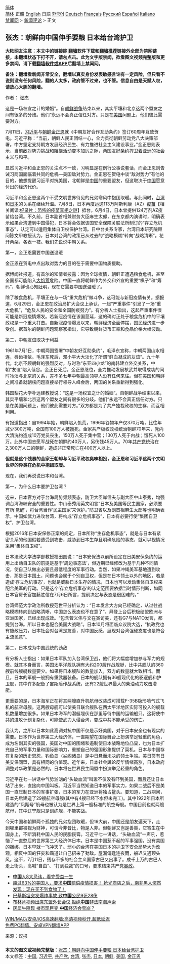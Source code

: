  <!-- 面包屑导航 --> <div class="breadcrumb"><!-- GTranslate: https://gtranslate.io/ -->  <div class="switcher notranslate">  <div class="selected">  <a href="#" onclick="return false;"> 简体</a>  </div>  <div class="option">  <a href="https://www.bannedbook.org" onclick="doGTranslate('zh-CN|zh-CN');jQuery('div.switcher div.selected a').html(jQuery(this).html());return false;" title="简体中文" class="nturl selected"> 简体</a>  <a href="https://www.bannedbook.org/zh-tw/" onclick="doGTranslate('zh-CN|zh-TW');jQuery('div.switcher div.selected a').html(jQuery(this).html());return false;" title="繁體中文" class="nturl"> 正體</a>  <a href="https://www.bannedbook.org/en/" onclick="doGTranslate('zh-CN|en');jQuery('div.switcher div.selected a').html(jQuery(this).html());return false;" title="English" class="nturl"> English</a>  <a href="https://www.bannedbook.org/ja/" onclick="doGTranslate('zh-CN|ja');jQuery('div.switcher div.selected a').html(jQuery(this).html());return false;" title="日本語" class="nturl"> 日語</a>  <a href="https://www.bannedbook.org/ko/" onclick="doGTranslate('zh-CN|ko');jQuery('div.switcher div.selected a').html(jQuery(this).html());return false;" title="한국어" class="nturl"> 한국어</a>  <a href="https://www.bannedbook.org/de/" onclick="doGTranslate('zh-CN|de');jQuery('div.switcher div.selected a').html(jQuery(this).html());return false;" title="Deutsch" class="nturl"> Deutsch</a>  <a href="https://www.bannedbook.org/fr/" onclick="doGTranslate('zh-CN|fr');jQuery('div.switcher div.selected a').html(jQuery(this).html());return false;" title="Français" class="nturl"> Français</a>  <a href="https://www.bannedbook.org/ru/" onclick="doGTranslate('zh-CN|ru');jQuery('div.switcher div.selected a').html(jQuery(this).html());return false;" title="Русский" class="nturl"> Русский</a>  <a href="https://www.bannedbook.org/es/" onclick="doGTranslate('zh-CN|es');jQuery('div.switcher div.selected a').html(jQuery(this).html());return false;" title="Español" class="nturl"> Español</a>  <a href="https://www.bannedbook.org/it/" onclick="doGTranslate('zh-CN|it');jQuery('div.switcher div.selected a').html(jQuery(this).html());return false;" title="Italiano" class="nturl"> Italiano</a>  </div>  </div>      <div class='breadcrumb-sub'><!-- Breadcrumb NavXT 6.3.0 --> <a href="https://www.bannedbook.org/" class="home">禁闻网</a> &gt; <a href="https://www.bannedbook.org/bnews/comments/" class="category">新闻评论</a> &gt; 正文</div></div><h2>张杰：朝鲜向中国伸手要粮 日本给台湾护卫</h2> <p class="notice"><b>大陆网友注意：本文中的链接除 <a href="https://github.com/bannedbook/fanqiang" >翻墙</a>软件下载和<a href="https://github.com/killgcd/justmysocks/blob/master/README.md">翻墙推荐</a>链接外全部为禁网链接，未翻墙状态下打不开，请勿点击。此为文字版禁闻，欲看图文视频完整版和更多禁闻，请下载<a href="https://github.com/bannedbook/fanqiang">翻墙软件或APP</a>后翻墙上禁闻网。</p><p>备注：翻墙看新闻非常安全，翻墙以真实身份发表敏感言论有一定风险，但只看不说则没有任何风险，翻的人太多，政府管不过来，也不管。信息自由是天赋人权，请放心大胆的翻墙。</b></p>  <div class="entry"> <p>作者： <a href="https://www.bannedbook.org/bnews/tag/%e5%bc%a0%e6%9d%b0/" class="st_tag internal_tag" rel="tag" title="标签 张杰 下的日志">张杰</a></p> <p id="summary">这是一场权宜之计的婚姻”。自<span class='wp_keywordlink'><a href="https://www.bannedbook.org/forum2/topic1037.html" title="朝鲜战争——李奇微回忆录" target="_blank">朝鲜战争</a></span>结束以来，其实平壤和北京这两个盟友之间有很多的分歧。他们“永远不会真正信任对方。只是在<a href="https://www.bannedbook.org/bnews/tag/%e7%be%8e%e5%9b%bd/" class="st_tag internal_tag" rel="tag" title="标签 美国 下的日志">美国</a>问题上，他们彼此需要对方。</p> <p id="conimg">7月11日，<a href="https://www.bannedbook.org/bnews/tag/%e4%b9%a0%e8%bf%91%e5%b9%b3/" class="st_tag internal_tag" rel="tag" title="标签 习近平 下的日志">习近平</a>与<a href="https://www.bannedbook.org/bnews/tag/%e6%9c%9d%e9%b2%9c/" class="st_tag internal_tag" rel="tag" title="标签 朝鲜 下的日志">朝鲜</a><a href="https://www.bannedbook.org/bnews/tag/%e9%87%91%e6%ad%a3%e6%81%a9/" class="st_tag internal_tag" rel="tag" title="标签 金正恩 下的日志">金正恩</a>就《中朝友好合作互助条约》签订60周年互致贺电。习近平称：“当前，朝鲜人民正团结一心，全力贯彻朝鲜劳动党八大决策部署。中方坚定支持朝方发展经济民生、有力推进社会主义建设事业。”金正恩则表示，当前敌对势力挑战和阻挠活动变本加厉之际，两国友好条约捍卫着亚洲的社会主义与和平。</p> <p>显然习近平和金正恩的关注点不一致，习明显是在例行公事说套话，而金正恩则告诫习两国面临着共同的危机—美国敌对势力。金正恩在贺电中谈“敌对势力”有他的目的，他想提醒习近平对抗美国，北朝鲜是<span class='wp_keywordlink_affiliate'><a href="https://www.bannedbook.org/" title="中国" target="_blank">中国</a></span>的重要盟友，但这取决于<a href="https://www.bannedbook.org/bnews/tag/%E4%B8%AD%E5%9B%BD/" class="st_tag internal_tag" rel="tag" title="标签 中国 下的日志">中国</a>愿意付出的经济代价。</p> <p>习近平和金正恩这两个不受文明世界待见的兄弟寒风中抱团取暖。与此同时，<a href="https://www.bannedbook.org/bnews/tag/%e5%8f%b0%e6%b9%be/" class="st_tag internal_tag" rel="tag" title="标签 台湾 下的日志">台湾</a>和<a href="https://www.bannedbook.org/bnews/tag/%e6%97%a5%e6%9c%ac/" class="st_tag internal_tag" rel="tag" title="标签 日本 下的日志">日本</a>的关系在继续升温。7月8日，日本再度运送113万阿斯利康（AZ）<span class='wp_keywordlink'><a href="https://www.bannedbook.org/bnews/tculture/20160630/551027.html" title="疫苗" target="_blank">疫苗</a></span>【相关阅读:<a href='https://www.bannedbook.org/bnews/topimagenews/20180408/925060.html' target='_blank'>纪录片：恐怖的疫苗真相之谜</a>】抵台。6月4日，日本曾提供124万剂AZ疫苗给台湾。不久前，日本副首相兼财务大臣麻生太郎，在东京都内演讲时，明确表示如果台湾遭到中国侵犯，日本将会依据该国安全保障关联法所制订的“存立危机事态”，认定可以适用集体自卫权保护台湾。日中台关系专家，台湾日本研究院顾问陈文甲教授认为，日本对台湾的政策已从过去的“战略模糊”转向“战略清晰”。花开两朵，各表一枝。我们先说说中朝关系。</p> <p>第一，金正恩需要中国送温暖</p> <p>金正恩在贺电中点出敌对势力的目的在于需要中国物质援助。</p>  <p>据博闻社报道，有首尔的知情者披露：因为全球疫情，朝鲜正遭遇粮食危机，甚至全国都可能陷入<span class='wp_keywordlink'><a href="https://www.bannedbook.org/forum2/topic255.html" title="https://www.bannedbook.org/forum2/topic255.html" target="_blank">大饥荒</a></span>危险。中国一直将朝鲜作为外交和外宣的重要“棋子”和“筹码”，朝鲜也心知肚明，现在它需要中国送温暖了。</p> <p>除了粮食危机，平壤正在与一场“重大危机”做斗争，这可能与新冠疫情有关。据报道，6月29日，金正恩在政治局扩大会议上承认，一起“严重事件”引发了一场“重大危机”，“危及人民的安全和全国防疫努力”。有分析人士指出，这起严重事件很可能是新冠疫情爆发。若新冠疫情在该国蔓延，这的确对正处于粮食危机中的平壤政权是一个重大打击。自新冠疫情爆发以来，朝鲜经济全面停摆，国民经济进一步受创。据首尔的朝鲜问题观察家指出，它导致朝鲜货币汇率和食品价格大幅波动。</p> <p>第二，中朝友谊取决于利益</p> <p>1961年7月1日，中朝两国签署“中朝友好互助条约”，毛泽东宣称，中朝两国山水相连，唇齿相依。毛泽东死后，邓小平大大淡化了所谓“鲜血凝成的友谊”。九十年代，北京不顾朝鲜的强烈反对，与时称“东亚四小龙”的南韩建立外交关系，中朝“友谊”陷入低谷。金正日死后，金正恩继位，全力推动发展核武并取得成功的同时冷淡与北京的关系，差不多七年中朝最高领导人没有任何来往。但在美国和朝鲜之间准备就朝核问题直接举行领导人峰会后，两国的关系重新得到强化。</p> <p>韩国梨花大学朴远建教授说：“这是一场权宜之计的婚姻”。自朝鲜战争结束以来，其实平壤和北京这两个盟友之间有很多的分歧。他们“永远不会真正信任对方。只是在美国问题上，他们彼此需要对方。”双方都是为了共产独裁政权的生存，而互相利用。</p> <p>有报道指出：自1994年始，朝鲜陷入饥荒，1996年谷物年产仅370万吨，比往年减少300万吨，全国有100万人被饿死。金家共产极权政权统治朝鲜70年来，党内大清洗约造成10万党员丧生，150万人死于集中营；130万人死于内战；饿死人100万。此外中国志愿军战死在朝鲜约40万人，另伤残45万人。70年<a href="https://www.bannedbook.org/bnews/tag/%e5%85%b1%e4%ba%a7%e5%85%9a/" class="st_tag internal_tag" rel="tag" title="标签 共产党 下的日志">共产党</a>统治在2,300万人口的朝鲜，造成非正常死亡在400万人以上。</p> <p><strong>但就是这个残暴的金家王朝却与习近平政权臭味相投，金正恩和习近平这两个文明世界的异类在危机中抱团取暖。</strong></p>  <p>现在，我们再说说日本和台湾。</p> <p>第一，为什么日本要护卫台湾？</p> <p>近来，日本官方对于台海局势频频表态，防卫大臣岸信夫与副大臣中山泰秀，均强调台湾海峡安全的重要性。中山泰秀用英文明言“日本及美国等民主国家，必须要有所‘觉醒’，将台湾当作‘民主国家’来保护​。”防卫省以及副首相麻生太郎等也明确表示，中国如武力进攻台湾，将构成“存立危机事态”，日本有必要行使“集团自卫权”，护卫台湾。</p> <p>根据2016年日本安保修正案的规定，日本所称“生存危机事态”，就是与日本有紧密关系的他国假若遭受到攻击，威胁到日本生存且明确危险的事态，就可以视情况采用“集体自卫权”。</p> <p>日本法政大学法学部教授福田圆说：“日本安保法以前所设定在日美安保条约的运用上出动自卫队的前提是基于‘周边事态法’，但近期已经修改为基于几种不同情况，使自卫队做出必要且最低程度的军事行动。当然，如果冲绳美军基地遭到攻击，那是日本国土，问题也会属于个别自卫权，但是在日本领土以外的地区，若是造成‘存立危机事态’，也就是威胁日本生存的情况，日本也可以发动集体自卫权来配合美军的行动。只是这个‘存立危机事态’的认定范围要依据当时情形判断，如同日本官房长官加藤胜信在7月6日所言，提前决定与表态是很困难的。”</p> <p>台湾师范大学政治所教授范世平分析认为：“日本发言大方向已经确定，从过往战略模糊转向到战略清晰，中国怎么表态也不在意了”。拜登上台后积极结盟欧洲与亚洲国家，已经出现成效。“包含菅义伟与文在寅访美，还有G7与NATO发言，都提到台海。所以日本也配合美国大战略”。日本10月将面临众议院大选，“执政党也有施政压力，日本社会对台湾是友善，对中国反感，展现对台湾强硬态度也是符合主流民意”。</p> <p>第二，日本成为中国武统的劲敌</p>  <p>有分析人士指出：如果日本军队加入台湾保卫战，他们将大幅度增加参与军力的规模。就其本身而言，美国太平洋舰队拥有大约200艘作战舰艇，比中共舰队的360艘前线舰艇数量要少。如果将日本舰队的数量加入，双方的数量就大致相当。而且，日本的军舰一般拥有重武器装备。日本的舰队拥有36艘现代化的驱逐舰和护卫舰，其中许多配备了宙斯盾作战系统，还有22艘世界最大的柴油动力攻击潜艇。</p> <p>更重要的是，日本海军正在将其两艘直升机航母改装成可搭载F-35B隐形喷气式飞机的航空母舰。这两艘母舰可以使美日联合舰队在西太平洋地区实际可投入的舰载机数量增加很多。如果日本海军的潜艇埋伏在那里等待中国的运输船只。这将使中共的进攻计划复杂化，可能使武力入侵台湾，变成中共不能承受的伤亡。</p> <p>我认为，之所以日本如此高调对抗中国不仅是示好美国，对于日本安全也有现实的需要。日本作为世界第三大经济体，一直期望在国际舞台上扮演举足轻重的角色，成为名副其实的强国，美国对中国的围堵和遏制使日本战略地位凸显，也为日本扩充自己的军事力量和国际影响力，重塑自己的强国形象提供了契机。日本与中国存在复杂的历史恩怨，钓鱼岛（尖阁诸岛）是中日悬而未决的领土争端。美日签有日美安保同盟，具有相同的价值观。近年来，日本社会舆论反华情绪高涨，日本政府调整对华政策是必然的。日本将在世界民主同盟中扮演举足轻重的角色。</p> <p>习近平在七一讲话中气势汹汹的“头破血流”叫嚣不仅没有吓到美国，而且还让日本站了出来，直接向中国叫板。习近平当然知道日本的军事实力，如果二战后不是美国一直压制日本的军事扩张，日本的军力在亚洲将独占鳌头。要知道，二战期间，日本先后建造了29艘航空母舰(其中有4艘已经下水但未完工)。其中1922年日本所建造的“凤翔号”航母也被认为是世界上第一艘标准的航空母舰。中国目前也就两艘航母，其中辽宁舰只是训练舰，不能实战。</p> <p>今天中国和朝鲜两个孤独的兄弟抱团取暖，但19大前，中国还是朋友遍天下，走到哪里都被视为财神，可谓今非昔比，物是人非。但朝鲜又岂是善类，它寄生在中国身上，不断消耗中国人民的民脂民膏。习近平七一讲话，“头破血流”一声吼，惹恼了一直憋屈的世界第三大经济体日本。日本是中国惹不起的军事强国，没有美国的捆绑，日本早就一飞冲天了。弱小的台湾在美国日本的护卫下安全局势大为改观，相反中国的狂妄和霸道让自己招来了劲敌。屋漏偏逢连夜雨，船迟又遇顶头风。这不，7月11日，残存不多的社会主义国家古巴又出事了。成千上万的古巴人走上街头，高喊“自由”、“打到独裁”的口号，要求结束共产党<span class='wp_keywordlink'><a href="https://www.bannedbook.org/forum11/topic276.html" title="禁片：评中国共产党的暴政" target="_blank">暴政</a></span>。</p> <ul class='op-related-articles' title='相关阅读'> <li><a href='https://www.bannedbook.org/bnews/funmedia/20210715/1587511.html' target='_blank'><b>中国</b>人8大忌讳，看完受益一生</a></li> <li><a href='https://www.bannedbook.org/bnews/bannedvideo/20210715/1587509.html' target='_blank'>超过63%的美国人，要求<b>中国</b>赔偿疫情损害！        抢光商店之后，南非黑人愕然发现：现在买不到食物了！</a></li> <li><a href='https://www.bannedbook.org/bnews/baitai/20210715/1587508.html' target='_blank'>巴基斯坦突发爆炸事故 致<b>中国</b>公民9死28伤</a></li> <li><a href='https://www.bannedbook.org/bnews/baitai/20210715/1587500.html' target='_blank'>布林肯视频出席东盟外长会议 拒绝<b>中国</b>非法南海声索</a></li> <li><a href='https://www.bannedbook.org/bnews/finance/20210715/1587483.html' target='_blank'>灰犀牛隐现 楼市现巨变 <b>中国</b>经济会雪崩？</a></li> </ul> <p class="texttj"> <a href="https://github.com/bannedbook/fanqiang/wiki/V2ray%E6%9C%BA%E5%9C%BA" target="_blank">WIN/MAC/安卓/iOS高速翻墙:高清视频秒开,超低延迟</a><br/> <a href="https://github.com/bannedbook/fanqiang/wiki/%E7%A6%81%E9%97%BB%E7%BD%91%E5%AE%89%E5%8D%93%E7%BF%BB%E5%A2%99%E6%96%B0%E9%97%BBAPP" target="_blank">免费PC翻墙、安卓VPN翻墙APP</a></p><p> 来源：议报 </p> <a name='sharetosocial'></a>  <div style="margin-bottom:5px;padding-bottom:5px;clear:both"> <div id="archive-pix-1" class="banner-ads"> <!-- AuctionX Display platform tag START --> <div id="26318x728x90x621x_ADSLOT2" clicktrack="%%CLICK_URL_ESC%%"></div> <!-- AuctionX Display platform tag END --> </div> <div id="archive-pix-2" class="banner-ads"> <!-- AuctionX Display platform tag START --> <div id="26315x300x250x621x_ADSLOT2" clicktrack="%%CLICK_URL_ESC%%"></div> <!-- AuctionX Display platform tag END --> </div> </div>    <div id="archive-pix-1" class="banner-ads"> <!-- AuctionX Display platform tag START --> <div id="26318x728x90x621x_ADSLOT3" clicktrack="%%CLICK_URL_ESC%%"></div> <!-- AuctionX Display platform tag END --> </div> <div><b>本文的图文或视频完整版</b>：<a href='https://www.bannedbook.org/bnews/comments/20210715/1587512.html'>张杰：朝鲜向中国伸手要粮 日本给台湾护卫</a></div>  </div><!--END ENTRY--> <div class="postfooter"> <div>本文标签：<a href="https://www.bannedbook.org/bnews/tag/%E4%B8%AD%E5%9B%BD/" rel="tag">中国</a>, <a href="https://www.bannedbook.org/bnews/tag/%e4%b9%a0%e8%bf%91%e5%b9%b3/" rel="tag">习近平</a>, <a href="https://www.bannedbook.org/bnews/tag/%e5%85%b1%e4%ba%a7%e5%85%9a/" rel="tag">共产党</a>, <a href="https://www.bannedbook.org/bnews/tag/%e5%8f%b0%e6%b9%be/" rel="tag">台湾</a>, <a href="https://www.bannedbook.org/bnews/tag/%e5%bc%a0%e6%9d%b0/" rel="tag">张杰</a>, <a href="https://www.bannedbook.org/bnews/tag/%e6%97%a5%e6%9c%ac/" rel="tag">日本</a>, <a href="https://www.bannedbook.org/bnews/tag/%e6%9c%9d%e9%b2%9c/" rel="tag">朝鲜</a>, <a href="https://www.bannedbook.org/bnews/tag/%e7%be%8e%e5%9b%bd/" rel="tag">美国</a>, <a href="https://www.bannedbook.org/bnews/tag/%e9%87%91%e6%ad%a3%e6%81%a9/" rel="tag">金正恩</a></div>  </div><!--END POSTFOOTER--> 
